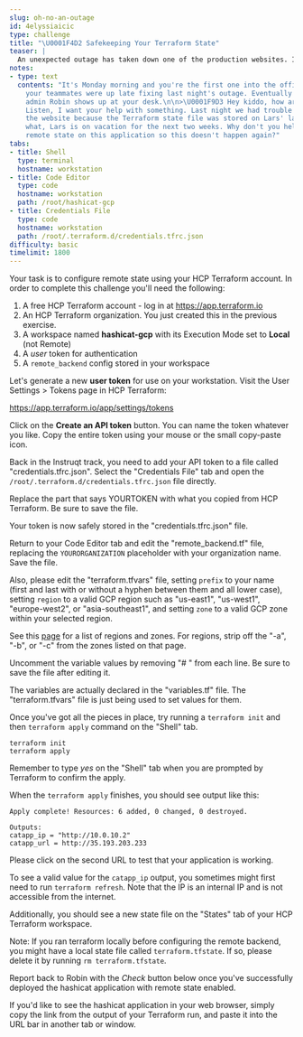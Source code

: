 ```yaml
---
slug: oh-no-an-outage
id: 4elyssiaicic
type: challenge
title: "\U0001F4D2 Safekeeping Your Terraform State"
teaser: |
  An unexpected outage has taken down one of the production websites. It took longer than expected to recover because the Terraform state file was stored on someone's laptop. HCP Terraform's remote state feature is here to help.
notes:
- type: text
  contents: "It's Monday morning and you're the first one into the office. Most of
    your teammates were up late fixing last night's outage. Eventually senior operations
    admin Robin shows up at your desk.\n\n>\U0001F9D3 Hey kiddo, how are you doing?
    Listen, I want your help with something. Last night we had trouble rebuilding
    the website because the Terraform state file was stored on Lars' laptop. And guess
    what, Lars is on vacation for the next two weeks. Why don't you help me configure
    remote state on this application so this doesn't happen again?"
tabs:
- title: Shell
  type: terminal
  hostname: workstation
- title: Code Editor
  type: code
  hostname: workstation
  path: /root/hashicat-gcp
- title: Credentials File
  type: code
  hostname: workstation
  path: /root/.terraform.d/credentials.tfrc.json
difficulty: basic
timelimit: 1800
---
```

Your task is to configure remote state using your HCP Terraform account. In order to complete this challenge you'll need the following:

1. A free HCP Terraform account - log in at https://app.terraform.io<br>
2. An HCP Terraform organization. You just created this in the previous exercise.<br>
3. A workspace named **hashicat-gcp** with its Execution Mode set to **Local** (not Remote)<br>
4. A *user* token for authentication<br>
5. A `remote_backend` config stored in your workspace<br>

Let's generate a new **user token** for use on your workstation. Visit the User Settings > Tokens page in HCP Terraform:

https://app.terraform.io/app/settings/tokens

Click on the **Create an API token** button. You can name the token whatever you like. Copy the entire token using your mouse or the small copy-paste icon.

Back in the Instruqt track, you need to add your API token to a file called "credentials.tfrc.json". Select the "Credentials File" tab and open the `/root/.terraform.d/credentials.tfrc.json` file directly.

Replace the part that says YOURTOKEN with what you copied from HCP Terraform. Be sure to save the file.

Your token is now safely stored in the "credentials.tfrc.json" file.

Return to your Code Editor tab and edit the "remote_backend.tf" file, replacing the `YOURORGANIZATION` placeholder with your organization name. Save the file.

Also, please edit the "terraform.tfvars" file, setting `prefix` to your name (first and last with or without a hyphen between them and all lower case), setting `region` to a valid GCP region such as "us-east1", "us-west1", "europe-west2", or "asia-southeast1", and setting `zone` to a valid GCP zone within your selected region.

See this [page](https://cloud.google.com/compute/docs/regions-zones) for a list of regions and zones. For regions, strip off the "-a", "-b", or "-c" from the zones listed on that page.

Uncomment the variable values by removing "# " from each line. Be sure to save the file after editing it.

The variables are actually declared in the "variables.tf" file. The "terraform.tfvars" file is just being used to set values for them.

Once you've got all the pieces in place, try running a `terraform init` and then `terraform apply` command on the "Shell" tab.

```
terraform init
terraform apply
```

Remember to type *yes* on the "Shell" tab when you are prompted by Terraform to confirm the apply.

When the `terraform apply` finishes, you should see output like this:
```
Apply complete! Resources: 6 added, 0 changed, 0 destroyed.

Outputs:
catapp_ip = "http://10.0.10.2"
catapp_url = http://35.193.203.233
```
Please click on the second URL to test that your application is working.

To see a valid value for the `catapp_ip` output, you sometimes might first need to run `terraform refresh`. Note that the IP is an internal IP and is not accessible from the internet.

Additionally, you should see a new state file on the "States" tab of your HCP Terraform workspace.

Note: If you ran terraform locally before configuring the remote backend, you might have a local state file called `terraform.tfstate`. If so, please delete it by running `rm terraform.tfstate`.

Report back to Robin with the *Check* button below once you've successfully deployed the hashicat application with remote state enabled.

If you'd like to see the hashicat application in your web browser, simply copy the link from the output of your Terraform run, and paste it into the URL bar in another tab or window.